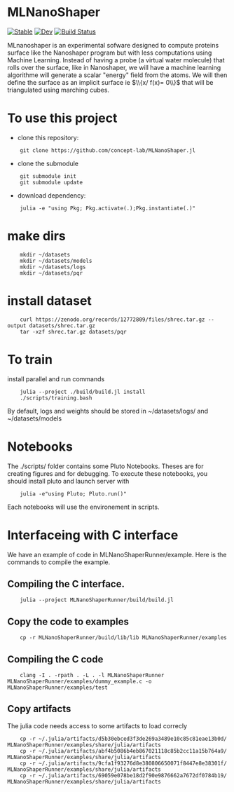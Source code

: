 # MLNanoShaper

[![Stable](https://img.shields.io/badge/docs-stable-blue.svg)](https://concept-lab.github.io/MLNanoShaper.jl/stable/)
[![Dev](https://img.shields.io/badge/docs-dev-blue.svg)](https://concept-lab.github.io/MLNanoShaper.jl/dev/)
[![Build Status](https://github.com/concept-lab/MLNanoShaper.jl/actions/workflows/CI.yml/badge.svg?branch=main)](https://github.com/hack-hard/MLNanoShaper.jl/actions/workflows/CI.yml?query=branch%3Amain)

MLnanoshaper is an experimental sofware designed to compute proteins surface like the Nanoshaper program but with less computations using Machine Learning.
Instead of having a probe (a virtual water molecule) that rolls over the surface, like in Nanoshaper, we will have a machine learning algorithme will generate a scalar "energy" field from the atoms. We will then define the surface as an implicit surface ie $\\{x/ f(x)= 0\\}$ that will be triangulated using marching cubes.


# To use this project
- clone this repository:
```
    git clone https://github.com/concept-lab/MLNanoShaper.jl
```
- clone the submodule
```
    git submodule init
    git submodule update
```
- download dependency:
```
    julia -e "using Pkg; Pkg.activate(.);Pkg.instantiate(.)"
```
# make dirs
```
    mkdir ~/datasets
    mkdir ~/datasets/models
    mkdir ~/datasets/logs
    mkdir ~/datasets/pqr
```
# install dataset
```
    curl https://zenodo.org/records/12772809/files/shrec.tar.gz --output datasets/shrec.tar.gz 
    tar -xzf shrec.tar.gz datasets/pqr
```

# To train 
install parallel and run commands
```
    julia --project ./build/build.jl install
    ./scripts/training.bash
```

By default, logs and weights should be stored in ~/datasets/logs/ and ~/datasets/models


# Notebooks
The ./scripts/ folder contains some Pluto Notebooks. Theses are for creating figures and for debugging. To execute these notebooks, you should install pluto and launch server with 
```
    julia -e"using Pluto; Pluto.run()"
```

Each notebooks will use the environement in scripts.

# Interfaceing with C interface
We have an example of code in MLNanoShaperRunner/example. Here is the commands to compile the example.
## Compiling the C interface.
```
    julia --project MLNanoShaperRunner/build/build.jl
```

## Copy the code to examples
```
    cp -r MLNanoShaperRunner/build/lib/lib MLNanoShaperRunner/examples
```

## Compiling the C code
``` 
    clang -I . -rpath . -L . -l MLNanoShaperRunner MLNanoShaperRunner/examples/dummy_example.c -o MLNanoShaperRunner/examples/test
```

## Copy artifacts
The julia code needs access to some artifacts to load correcly
```
    cp -r ~/.julia/artifacts/d5b30ebced3f3de269a3489e10c85c81eae13b0d/ MLNanoShaperRunner/examples/share/julia/artifacts
    cp -r ~/.julia/artifacts/abf4b5086b4eb867021118c85b2cc11a15b764a9/ MLNanoShaperRunner/examples/share/julia/artifacts
    cp -r ~/.julia/artifacts/9cfa1f93276d8e380806650071f8447e8e38301f/ MLNanoShaperRunner/examples/share/julia/artifacts
    cp -r ~/.julia/artifacts/69059e078be18d2f90e9876662a7672df0784b19/ MLNanoShaperRunner/examples/share/julia/artifacts
```

